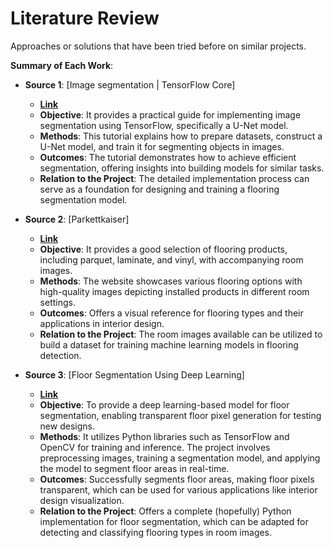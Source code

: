 # Literature Review

Approaches or solutions that have been tried before on similar projects.

**Summary of Each Work**:

- **Source 1**: [Image segmentation | TensorFlow Core]

  - **[Link](https://www.tensorflow.org/tutorials/images/segmentation)**
  - **Objective**: It provides a practical guide for implementing image segmentation using TensorFlow, specifically a U-Net model.
  - **Methods**: This tutorial explains how to prepare datasets, construct a U-Net model, and train it for segmenting objects in images.
  - **Outcomes**: The tutorial demonstrates how to achieve efficient segmentation, offering insights into building models for similar tasks.
  - **Relation to the Project**: The detailed implementation process can serve as a foundation for designing and training a flooring segmentation model.

- **Source 2**: [Parkettkaiser]

  - **[Link](https://www.parkettkaiser.de/eu-en/)**
  - **Objective**: It provides a good selection of flooring products, including parquet, laminate, and vinyl, with accompanying room images.
  - **Methods**: The website showcases various flooring options with high-quality images depicting installed products in different room settings.
  - **Outcomes**: Offers a visual reference for flooring types and their applications in interior design.
  - **Relation to the Project**: The room images available can be utilized to build a dataset for training machine learning models in flooring detection.

- **Source 3**: [Floor Segmentation Using Deep Learning]

  - **[Link](https://github.com/uzair-mughal/Floor-Segmentation)**
  - **Objective**: To provide a deep learning-based model for floor segmentation, enabling transparent floor pixel generation for testing new designs.
  - **Methods**: It utilizes Python libraries such as TensorFlow and OpenCV for training and inference.
    The project involves preprocessing images, training a segmentation model, and applying the model to segment floor areas in real-time.
  - **Outcomes**: Successfully segments floor areas, making floor pixels transparent, which can be used for various applications like interior design visualization.
  - **Relation to the Project**: Offers a complete (hopefully) Python implementation for floor segmentation, which can be adapted for detecting and classifying flooring types in room images.

